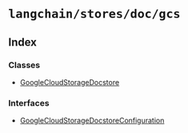 `langchain/stores/doc/gcs`
==========================

Index[](#index "Direct link to Index")
---------------------------------------

### Classes[](#classes "Direct link to Classes")

*   [GoogleCloudStorageDocstore](/docs/api/stores_doc_gcs/classes/GoogleCloudStorageDocstore)

### Interfaces[](#interfaces "Direct link to Interfaces")

*   [GoogleCloudStorageDocstoreConfiguration](/docs/api/stores_doc_gcs/interfaces/GoogleCloudStorageDocstoreConfiguration)